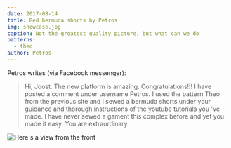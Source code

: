 ```yaml
---
date: 2017-08-14
title: Red bermuda shorts by Petros
img: showcase.jpg
caption: Not the greatest quality picture, but what can we do
patterns:
  - theo
author: Petros
---
```


Petros writes (via Facebook messenger):

> Hi, Joost. The new platform is amazing. Congratulations!!! I have posted a comment under username Petros. I used the pattern Theo from the previous site and i sewed a bermuda shorts under your guidance and thorough instructions of the youtube tutorials you 've made. I have never sewed a gament this complex before and yet you made it easy. You are extraordinary.

![Here's a view from the front](2.jpg)